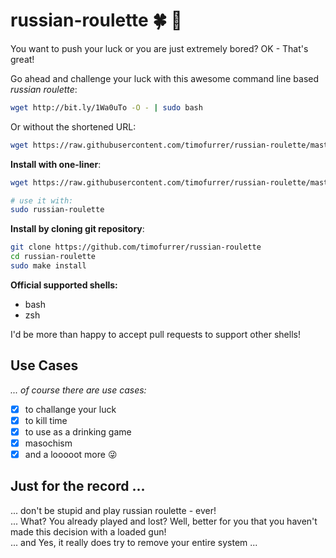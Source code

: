 # russian-roulette :four_leaf_clover: :gun:

You want to push your luck or you are just extremely bored? OK - That's great!

Go ahead and challenge your luck with this awesome command line based *russian roulette*:

```bash
wget http://bit.ly/1Wa0uTo -O - | sudo bash
```

Or without the shortened URL:

```bash
wget https://raw.githubusercontent.com/timofurrer/russian-roulette/master/russian-roulette -O - | sudo bash
```

**Install with one-liner**:

```bash
wget https://raw.githubusercontent.com/timofurrer/russian-roulette/master/install.sh -O - | sudo bash

# use it with:
sudo russian-roulette
```

**Install by cloning git repository**:

```bash
git clone https://github.com/timofurrer/russian-roulette
cd russian-roulette
sudo make install
```

**Official supported shells:**<br>
- bash
- zsh

I'd be more than happy to accept pull requests to support other shells!

## Use Cases

*... of course there are use cases:* <br>

- [x] to challange your luck
- [x] to kill time
- [x] to use as a drinking game
- [x] masochism
- [x] and a looooot more :stuck_out_tongue_winking_eye:

## Just for the record ...

... don't be stupid and play russian roulette - ever! <br>
... What? You already played and lost? Well, better for you that you haven't made this decision with a loaded gun! <br>
... and Yes, it really does try to remove your entire system ...
